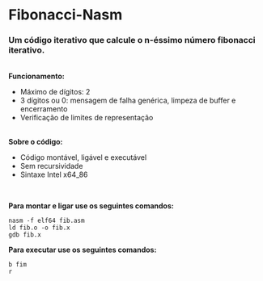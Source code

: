 # Fibonacci-Nasm


### Um código iterativo que calcule o n-éssimo número fibonacci iterativo.<br>

<br>**Funcionamento:**<br>
 - Máximo de dígitos: 2<br>
 - 3 dígitos ou 0: mensagem de falha genérica, limpeza de buffer e encerramento<br>
 - Verificação de limites de representação<br>

<br>**Sobre o código:**<br>
- Código montável, ligável e executável<br>
- Sem recursividade<br>
- Sintaxe Intel x64_86<br>
 <br>
 
**Para montar e ligar use os seguintes comandos:**
 ```
nasm -f elf64 fib.asm
ld fib.o -o fib.x
gdb fib.x
 ```
 
 **Para executar use os seguintes comandos:**
 ```
b fim
r
 ```
